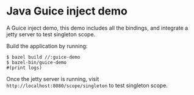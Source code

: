 # Java Guice inject demo
A Guice inject demo, this demo includes all the bindings, and integrate a jetty server to test singleton scope.


Build the application by running:
```shell
$ bazel build //:guice-demo
$ bazel-bin/guice-demo
#(print logs)
```

Once the jetty server is running, visit `http://localhost:8080/scope/singleton` to test singleton scope.
